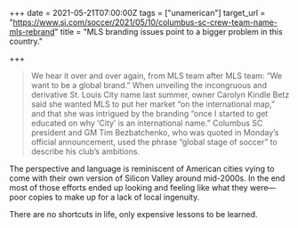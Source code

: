 +++
date = 2021-05-21T07:00:00Z
tags = ["unamerican"]
target_url = "https://www.si.com/soccer/2021/05/10/columbus-sc-crew-team-name-mls-rebrand"
title = "MLS branding issues point to a bigger problem in this country."

+++
> We hear it over and over again, from MLS team after MLS team: “We want to be a global brand.” When unveiling the incongruous and derivative St. Louis City name last summer, owner Carolyn Kindle Betz said she wanted MLS to put her market “on the international map,” and that she was intrigued by the branding “once I started to get educated on why ‘City’ is an international name.” Columbus SC president and GM Tim Bezbatchenko, who was quoted in Monday’s official announcement, used the phrase “global stage of soccer” to describe his club’s ambitions.

The perspective and language is reminiscent of American cities vying to come with their own version of Silicon Valley around mid-2000s. In the end most of those efforts ended up looking and feeling like what they were—poor copies to make up for a lack of local ingenuity.

There are no shortcuts in life, only expensive lessons to be learned.